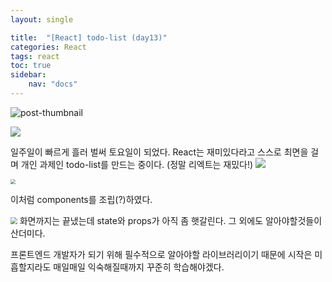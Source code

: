 ```yaml
--- 
layout: single 

title:  "[React] todo-list (day13)"
categories: React
tags: react
toc: true
sidebar: 
    nav: "docs"
---
```




![post-thumbnail](https://velog.velcdn.com/images/danchoi/post/bad31f41-5e76-4ab0-b60e-cb4742e30d19/image.jpeg)

![](https://tenor.com/view/sponge-bob-to-do-nothing-patrick-star-gif-7267725.gif)

일주일이 빠르게 흘러 벌써 토요일이 되었다.
React는 재미있다라고 스스로 최면을 걸며 개인 과제인 todo-list를 만드는 중이다. 
(정말 리엑트는 재밌다!)
![](https://velog.velcdn.com/images/danchoi/post/b1d4a3c4-1e51-4709-b18e-6f1589a41e9c/image.png)

<img src="https://velog.velcdn.com/images/danchoi/post/3fd4fccd-c0c7-4e39-9bae-a18834fc6648/image.jpeg" style="zoom:50%;" />

이처럼 components를 조립(?)하였다.



<img src="https://velog.velcdn.com/images/danchoi/post/97bf1535-66cb-46dd-b6f4-8eda3367a4bf/image.png" style="zoom:67%;" />
화면까지는 끝냈는데 state와 props가 아직 좀 햇갈린다.
그 외에도 알아야할것들이 산더미다.

프론트엔드 개발자가 되기 위해 필수적으로 알아야할 라이브러리이기 때문에 시작은 미흡할지라도 매일매일 익숙해질때까지 꾸준히 학습해야겠다.
